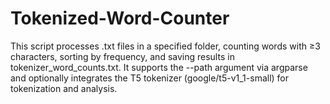 # Tokenized-Word-Counter
 This script processes .txt files in a specified folder, counting words with ≥3 characters, sorting by frequency, and saving results in tokenizer_word_counts.txt. It supports the --path argument via argparse and optionally integrates the T5 tokenizer (google/t5-v1_1-small) for tokenization and analysis.
